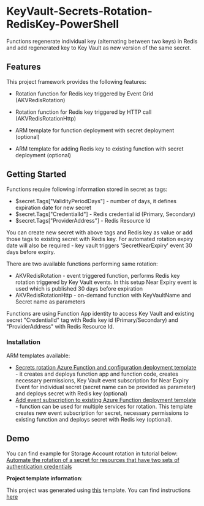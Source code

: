 # KeyVault-Secrets-Rotation-RedisKey-PowerShell

Functions regenerate individual key (alternating between two keys) in Redis and add regenerated key to Key Vault as new version of the same secret.

## Features

This project framework provides the following features:

* Rotation function for Redis key triggered by Event Grid (AKVRedisRotation)

* Rotation function for Redis key triggered by HTTP call (AKVRedisRotationHttp)

* ARM template for function deployment with secret deployment (optional)

* ARM template for adding Redis key to existing function with secret deployment (optional)

## Getting Started

Functions require following information stored in secret as tags:

* $secret.Tags["ValidityPeriodDays"] - number of days, it defines expiration date for new secret
* $secret.Tags["CredentialId"] - Redis credential id (Primary, Secondary)
* $secret.Tags["ProviderAddress"] - Redis Resource Id

You can create new secret with above tags and Redis key as value or add those tags to existing secret with Redis key. For automated rotation expiry date will also be required - key vault triggers 'SecretNearExpiry' event 30 days before expiry.

There are two available functions performing same rotation:

* AKVRedisRotation - event triggered function, performs Redis key rotation triggered by Key Vault events. In this setup Near Expiry event is used which is published 30 days before expiration
* AKVRedisRotationHttp - on-demand function with KeyVaultName and Secret name as parameters

Functions are using Function App identity to access Key Vault and existing secret "CredentialId" tag with Redis key id (Primary/Secondary) and "ProviderAddress" with Redis Resource Id.

### Installation

ARM templates available:

* [Secrets rotation Azure Function and configuration deployment template](https://github.com/Azure/KeyVault-Secrets-Rotation-Redis-PowerShell/blob/main/ARM-Templates/Readme.md) - it creates and deploys function app and function code, creates necessary permissions, Key Vault event subscription for Near Expiry Event for individual secret (secret name can be provided as parameter) and deploys secret with Redis key (optional)
* [Add event subscription to existing Azure Function deployment template](https://github.com/Azure/KeyVault-Secrets-Rotation-Redis-PowerShell/blob/main/ARM-Templates/Readme.md) - function can be used for multiple services for rotation. This template creates new event subscription for secret, necessary permissions to existing function and deploys secret with Redis key (optional).

## Demo

You can find example for Storage Account rotation in tutorial below:
[Automate the rotation of a secret for resources that have two sets of authentication credentials](https://docs.microsoft.com/azure/key-vault/secrets/tutorial-rotation-dual)

**Project template information**:

This project was generated using [this](https://github.com/Azure/KeyVault-Secrets-Rotation-Template-PowerShell) template. You can find instructions [here](https://github.com/Azure/KeyVault-Secrets-Rotation-Template-PowerShell/blob/main/Project-Template-Instructions.md)
